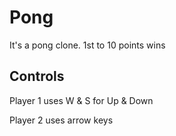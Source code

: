# Pong

It's a pong clone. 1st to 10 points wins

## Controls

Player 1 uses W & S for Up & Down

Player 2 uses arrow keys
